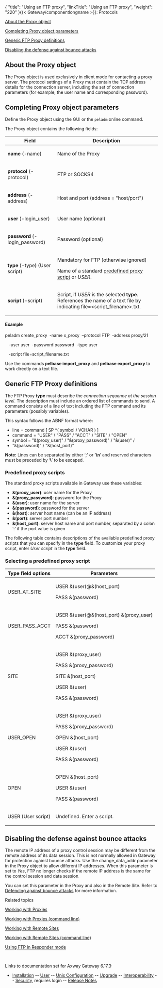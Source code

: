 {
    "title": "Using an FTP proxy",
    "linkTitle": "Using an FTP proxy",
    "weight": "220"
}{{< Gateway/componentlongname  >}}: Protocols

[About the Proxy object](#About_the_Proxy_object)

[Completing Proxy object parameters](#Completing_Proxy_object_parameters)

[Generic FTP Proxy definitions](#Generic_FTP_Proxy_definitions)

[Disabling the defense against bounce attacks](#disable_bounce_defense)

<span id="About_the_Proxy_object"></span>

## About the Proxy object

The Proxy object is used exclusively in client mode for contacting a proxy server. The protocol settings of a Proxy must contain the TCP address details for the connection server, including the set of connection parameters (for example, the user name and corresponding password).

<span id="Completing_Proxy_object_parameters"></span>

## Completing Proxy object parameters

Define the Proxy object using the GUI or the `peladm` online command.

The Proxy object contains the following fields:

<table>
         
         
         
   
   <thead>
      <tr>
<th class="HeadE-Column1-Header1">Field         </th>
<th class="HeadD-Column1-Header1">Description         </th>
      </tr>
   </thead>
   <tbody>
      <tr>
         <td><p><strong>name</strong> (<span class="code">-name</span>)</p>         </td>
         <td><p>Name of the Proxy</p>         </td>
      </tr>
      <tr>
         <td><p><span style="font-weight: bold;">protocol</span> (<span class="code">-protocol</span>)</p>         </td>
         <td><p>FTP or SOCKS4</p>         </td>
      </tr>
      <tr>
         <td><p><span style="font-weight: bold;">address</span> (<span class="code">-address</span>)</p>         </td>
         <td><p>Host and port (address = "host/port")</p>         </td>
      </tr>
      <tr>
         <td><p><span style="font-weight: bold;">user</span> (<span class="code">-login_user</span>)</p>         </td>
         <td><p>User name (optional)</p>         </td>
      </tr>
      <tr>
         <td><p><span style="font-weight: bold;">password</span> (<span class="code">-login_password</span>)</p>         </td>
         <td><p>Password (optional)</p>         </td>
      </tr>
      <tr>
         <td><p><span style="font-weight: bold;">type</span> (<span class="code">-type</span>) (User script)</p>         </td>
         <td><p>Mandatory for FTP (otherwise ignored)</p>
<p>Name of a standard <a href="#Predefined_proxy_scripts">predefined proxy script</a> or <span style="font-style: italic;">USER</span>.</p>         </td>
      </tr>
      <tr>
         <td><p><span style="font-weight: bold;">script</span> (<span class="code">-script</span>)</p>         </td>
         <td><p>Script, if <span style="font-style: italic;">USER</span> is the selected <span style="font-weight: bold;">type</span>. References the name of a text file by indicating <span class="code">file=&lt;script_filename&gt;.txt</span>.</p>         </td>
      </tr>
   </tbody>
</table>

#### Example

peladm create\_proxy  -name x\_proxy  –protocol FTP  -address proxy/21

   -user user  -password password  -type user

   -script file=script\_filename.txt

Use the commands <span class="code" style="font-weight: bold;">pelbase import\_proxy</span> and <span class="code" style="font-weight: bold;">pelbase export\_proxy</span> to work directly on a text file.

<span id="Generic_FTP_Proxy_definitions"></span>

## Generic FTP Proxy definitions

The FTP Proxy **type** must describe the <span style="font-style: italic;">connection sequence at the session level</span>. The description must include an ordered list of commands to send. A command consists of a line of text including the FTP command and its parameters (possibly variables).

This syntax follows the ABNF format where:

-   line = command \[ SP \*( symbol / VCHAR ) \]
-   command = "USER" / "PASS" / "ACCT" / "SITE" / "OPEN"
-   symbol = "&(proxy\_user)" / "&(proxy\_password)" / "&(user)" /
-   "&(password)" / "&(host\_port)"

<span style="font-weight: bold;">Note:</span> Lines can be separated by either ‘<span class="code" style="font-weight: bold;">;</span>’ or ‘<span class="code" style="font-weight: bold;">\\n</span>’ and reserved characters must be preceded by ‘<span class="code" style="font-weight: bold;">\\</span>’ to be escaped.

<span id="Predefined_proxy_scripts"></span>

### Predefined proxy scripts

The standard proxy scripts available in Gateway use these variables:

-   <span class="code" style="font-weight: bold;">&(proxy\_user)</span>: user name for the Proxy
-   <span class="code" style="font-weight: bold;">&(proxy\_password)</span>: password for the Proxy
-   <span class="code" style="font-weight: bold;">&(user)</span>: user name for the server
-   <span class="code" style="font-weight: bold;">&(password)</span>: password for the server
-   <span class="code" style="font-weight: bold;">&(host)</span>: server host name (can be an IP address)
-   <span class="code" style="font-weight: bold;">&(port)</span>: server port number
-   <span class="code" style="font-weight: bold;">&(host\_port)</span>: server host name and port number, separated by a colon ‘<span class="code">:</span>’ if the port value is given

The following table contains descriptions of the available predefined proxy scripts that you can specify in the **type** field. To customize your proxy script, enter *User script* in the **type** field.

### Selecting a predefined proxy script

<table>
         
         
         
   
   <thead>
      <tr>
<th class="HeadE-Column1-Header1">Type field options         </th>
<th class="HeadD-Column1-Header1">Parameters         </th>
      </tr>
   </thead>
   <tbody>
      <tr>
         <td><p>USER_AT_SITE</p>         </td>
         <td><p>USER &amp;(user)@&amp;(host_port)</p>
<p>PASS &amp;(password)</p>         </td>
      </tr>
      <tr>
         <td><p>USER_PASS_ACCT</p>         </td>
         <td><p>USER &amp;(user)@&amp;(host_port) &amp;(proxy_user)</p>
<p>PASS &amp;(password)</p>
<p>ACCT &amp;(proxy_password)</p>         </td>
      </tr>
      <tr>
         <td><p>SITE</p>         </td>
         <td><p>USER &amp;(proxy_user)</p>
<p>PASS &amp;(proxy_password)</p>
<p>SITE &amp;(host_port)</p>
<p>USER &amp;(user)</p>
<p>PASS &amp;(password)</p>         </td>
      </tr>
      <tr>
         <td><p>USER_OPEN</p>         </td>
         <td><p>USER &amp;(proxy_user)</p>
<p>PASS &amp;(proxy_password)</p>
<p>OPEN &amp;(host_port)</p>
<p>USER &amp;(user)</p>
<p>PASS &amp;(password)</p>         </td>
      </tr>
      <tr>
         <td><p>OPEN</p>         </td>
         <td><p>OPEN &amp;(host_port)</p>
<p>USER &amp;(user)</p>
<p>PASS &amp;(password)</p>         </td>
      </tr>
      <tr>
         <td><p>USER (User script)</p>         </td>
         <td><p>Undefined. Enter a script.</p>         </td>
      </tr>
   </tbody>
</table>

<span id="disable_bounce_defense"></span>

## Disabling the defense against bounce attacks

The remote IP address of a proxy control session may be different from the remote address of its data session. This is not normally allowed in Gateway for protection against bounce attacks. Use the <span class="code">change\_data\_addr</span> parameter in the Proxy object to allow different IP addresses. When this parameter is set to <span style="font-style: italic;">Yes</span>, FTP no longer checks if the remote IP address is the same for the control session and data session.

You can set this parameter in the Proxy and also in the Remote Site. Refer to [Defending against bounce attacks](../ftp_responder_mode#Defending_against_bounce_attacks) for more information.

Related topics

[Working with Proxies](../../../managing_partners_start_here/proxies_about/managing_proxies)

[Working with Proxies (command line)](../../../managing_partners_start_here/proxies_about/managing_proxies_cli)

[Working with Remote Sites](../../../managing_partners_start_here/sites_start_here/managing_remote_sites)

[Working with Remote Sites (command line)](../../../managing_partners_start_here/sites_start_here/managing_local_sites_cli/managing_remote_sites_cli)

<a href="#" class="selected">Using FTP in Responder mode</a>

 

Links to documentation set for Axway Gateway <span class="mc-variable axway_variables.Release_Number variable">6.17.3</span>:

-   [Installation](/bundle/Gateway_6173_InstallationGuide_allOS_en_HTML5/page/Content/start_page.htm) -- [User](/bundle/Gateway_6173_UsersGuide_allOS_en_HTML5/page/Content/start_page.htm) -- [Unix Configuration](/bundle/Gateway_6173_ConfigurationGuide_UNIX_en_HTML5/page/Content/start_page.htm) -- [Upgrade](/bundle/Gateway_6173_UpgradeGuide_allOS_en_HTML5/page/Content/start_page.htm) -- [Interoperability](/bundle/Gateway_6173_InteroperabilityGuide_allOS_en_HTML5/page/Content/start_page.htm) -- [Security](/bundle/Gateway_6173_SecurityGuide_allOS_en_HTML5/page/Content/start_page.htm), requires login -- [Release Notes](/bundle/Gateway_6173_ReleaseNotes_allOS_en_HTML5/page/Content/Gateway_ReleaseNotes_allOS_en.htm)
